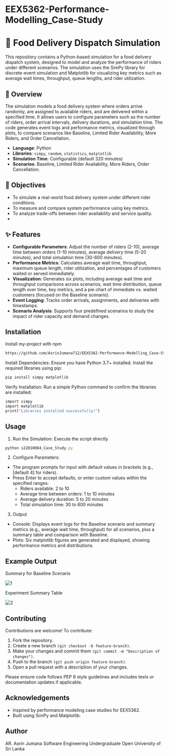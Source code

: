﻿# EEX5362-Performance-Modelling_Case-Study

# 🍔 Food Delivery Dispatch Simulation

This repository contains a Python-based simulation for a food delivery dispatch system, designed to model and analyze the performance of riders under different scenarios. The simulation uses the SimPy library for discrete-event simulation and Matplotlib for visualizing key metrics such as average wait times, throughput, queue lengths, and rider utilization.

## 📘 Overview
The simulation models a food delivery system where orders arrive randomly, are assigned to available riders, and are delivered within a specified time. It allows users to configure parameters such as the number of riders, order arrival intervals, delivery durations, and simulation time. The code generates event logs and performance metrics, visualized through plots, to compare scenarios like Baseline, Limited Rider Availability, More Riders, and Order Cancellation.

- **Language**: Python
- **Libraries**: `simpy`, `random`, `statistics`, `matplotlib`
- **Simulation Time**: Configurable (default 320 minutes)
- **Scenarios**: Baseline, Limited Rider Availability, More Riders, Order Cancellation.

## 🎯 Objectives

- To simulate a real-world food delivery system under different rider conditions.  
- To measure and compare system performance using key metrics.  
- To analyze trade-offs between rider availability and service quality.
- 
## ✨ Features
- **Configurable Parameters**: Adjust the number of riders (2-10), average time between orders (1-10 minutes), average delivery time (5-20 minutes), and total simulation time (30-600 minutes).
- **Performance Metrics**: Calculates average wait time, throughput, maximum queue length, rider utilization, and percentages of customers waited or served immediately.
- **Visualization**: Generates six plots, including average wait time and throughput comparisons across scenarios, wait time distribution, queue length over time, key metrics, and a pie chart of immediate vs. waited customers (focused on the Baseline scenario).
- **Event Logging**: Tracks order arrivals, assignments, and deliveries with timestamps.
- **Scenario Analysis**: Supports four predefined scenarios to study the impact of rider capacity and demand changes.

## Installation
Install my-project with npm

```bash
https://github.com/AsrinJumana712/EEX5362-Performance-Modelling_Case-Study.git
```
Install Dependencies:
Ensure you have Python 3.7+ installed. Install the required libraries using pip:

```bash
pip install simpy matplotlib
```
Verify Installation:
Run a simple Python command to confirm the libraries are installed:
```bash
import simpy
import matplotlib
print("Libraries installed successfully!")
```

## Usage

1. Run the Simulation:
Execute the script directly
```javascript
python s22010084_Case_Study.py
```

2. Configure Parameters:
- The program prompts for input with default values in brackets (e.g., [default 4] for riders).
- Press Enter to accept defaults, or enter custom values within the specified ranges:
    - Riders available: 2 to 10
    - Average time between orders: 1 to 10 minutes
    - Average delivery duration: 5 to 20 minutes
    - Total simulation time: 30 to 600 minutes

3. Output
- Console: Displays event logs for the Baseline scenario and summary metrics (e.g., average wait time, throughput) for all scenarios, plus a summary table and comparison with Baseline.
- Plots: Six matplotlib figures are generated and displayed, showing performance metrics and distributions.

## Example Output
Summary for Baseline Scenario

![1](https://github.com/user-attachments/assets/6d209cf6-77f1-4c78-b76d-a80b9ab4d930)

Experiment Summary Table

![2](https://github.com/user-attachments/assets/4f381013-92a4-43d9-8c70-650053a113fa)

## Contributing

Contributions are welcome! To contribute:

1. Fork the repository.
2. Create a new branch `(git checkout -b feature-branch)`.
3. Make your changes and commit them `(git commit -m "Description of changes")`.
4. Push to the branch `(git push origin feature-branch)`.
5. Open a pull request with a description of your changes.

Please ensure code follows PEP 8 style guidelines and includes tests or documentation updates if applicable.
## Acknowledgements

- Inspired by performance modeling case studies for EEX5362.
- Built using SimPy and Matplotlib.

## Author

AR. Asrin Jumana
Software Engineering Undergraduate
Open University of Sri Lanka




